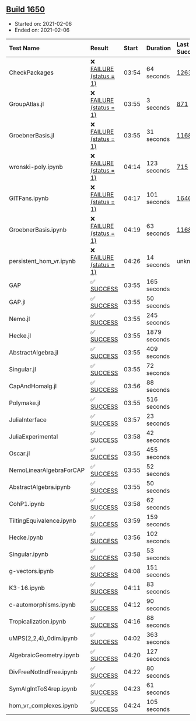 ## [Build 1650](https://oscarci.mathematik.uni-kl.de/job/oscar-stable/1650/)

* Started on: 2021-02-06
* Ended on: 2021-02-06

| Test Name    | Result | Start | Duration | Last Success | First Failure |
|:-------------|:-------|:------|:---------|:-------------|:--------------|
| CheckPackages | ❌ [FAILURE (status = 1)](https://oscarci.mathematik.uni-kl.de/job/oscar-stable/1650/artifact/logs/build-1650/CheckPackages.log) | 03:54 | 64 seconds | [1263](https://oscarci.mathematik.uni-kl.de/job/oscar-stable/1263/) | [1264](https://oscarci.mathematik.uni-kl.de/job/oscar-stable/1264/) |
| GroupAtlas.jl | ❌ [FAILURE (status = 1)](https://oscarci.mathematik.uni-kl.de/job/oscar-stable/1650/artifact/logs/build-1650/GroupAtlas.jl.log) | 03:55 | 3 seconds | [871](https://oscarci.mathematik.uni-kl.de/job/oscar-stable/871/) | [872](https://oscarci.mathematik.uni-kl.de/job/oscar-stable/872/) |
| GroebnerBasis.jl | ❌ [FAILURE (status = 1)](https://oscarci.mathematik.uni-kl.de/job/oscar-stable/1650/artifact/logs/build-1650/GroebnerBasis.jl.log) | 03:55 | 31 seconds | [1168](https://oscarci.mathematik.uni-kl.de/job/oscar-stable/1168/) | [1169](https://oscarci.mathematik.uni-kl.de/job/oscar-stable/1169/) |
| wronski-poly.ipynb | ❌ [FAILURE (status = 1)](https://oscarci.mathematik.uni-kl.de/job/oscar-stable/1650/artifact/logs/build-1650/wronski-poly.ipynb.log) | 04:14 | 123 seconds | [715](https://oscarci.mathematik.uni-kl.de/job/oscar-stable/715/) | [716](https://oscarci.mathematik.uni-kl.de/job/oscar-stable/716/) |
| GITFans.ipynb | ❌ [FAILURE (status = 1)](https://oscarci.mathematik.uni-kl.de/job/oscar-stable/1650/artifact/logs/build-1650/GITFans.ipynb.log) | 04:17 | 101 seconds | [1646](https://oscarci.mathematik.uni-kl.de/job/oscar-stable/1646/) | [1647](https://oscarci.mathematik.uni-kl.de/job/oscar-stable/1647/) |
| GroebnerBasis.ipynb | ❌ [FAILURE (status = 1)](https://oscarci.mathematik.uni-kl.de/job/oscar-stable/1650/artifact/logs/build-1650/GroebnerBasis.ipynb.log) | 04:19 | 63 seconds | [1168](https://oscarci.mathematik.uni-kl.de/job/oscar-stable/1168/) | [1169](https://oscarci.mathematik.uni-kl.de/job/oscar-stable/1169/) |
| persistent_hom_vr.ipynb | ❌ [FAILURE (status = 1)](https://oscarci.mathematik.uni-kl.de/job/oscar-stable/1650/artifact/logs/build-1650/persistent_hom_vr.ipynb.log) | 04:26 | 14 seconds | unknown | unknown |
| GAP | ✅ [SUCCESS](https://oscarci.mathematik.uni-kl.de/job/oscar-stable/1650/artifact/logs/build-1650/GAP.log) | 03:55 | 165 seconds |  |  |
| GAP.jl | ✅ [SUCCESS](https://oscarci.mathematik.uni-kl.de/job/oscar-stable/1650/artifact/logs/build-1650/GAP.jl.log) | 03:55 | 50 seconds |  |  |
| Nemo.jl | ✅ [SUCCESS](https://oscarci.mathematik.uni-kl.de/job/oscar-stable/1650/artifact/logs/build-1650/Nemo.jl.log) | 03:55 | 245 seconds |  |  |
| Hecke.jl | ✅ [SUCCESS](https://oscarci.mathematik.uni-kl.de/job/oscar-stable/1650/artifact/logs/build-1650/Hecke.jl.log) | 03:55 | 1879 seconds |  |  |
| AbstractAlgebra.jl | ✅ [SUCCESS](https://oscarci.mathematik.uni-kl.de/job/oscar-stable/1650/artifact/logs/build-1650/AbstractAlgebra.jl.log) | 03:55 | 409 seconds |  |  |
| Singular.jl | ✅ [SUCCESS](https://oscarci.mathematik.uni-kl.de/job/oscar-stable/1650/artifact/logs/build-1650/Singular.jl.log) | 03:55 | 72 seconds |  |  |
| CapAndHomalg.jl | ✅ [SUCCESS](https://oscarci.mathematik.uni-kl.de/job/oscar-stable/1650/artifact/logs/build-1650/CapAndHomalg.jl.log) | 03:56 | 88 seconds |  |  |
| Polymake.jl | ✅ [SUCCESS](https://oscarci.mathematik.uni-kl.de/job/oscar-stable/1650/artifact/logs/build-1650/Polymake.jl.log) | 03:55 | 516 seconds |  |  |
| JuliaInterface | ✅ [SUCCESS](https://oscarci.mathematik.uni-kl.de/job/oscar-stable/1650/artifact/logs/build-1650/JuliaInterface.log) | 03:57 | 23 seconds |  |  |
| JuliaExperimental | ✅ [SUCCESS](https://oscarci.mathematik.uni-kl.de/job/oscar-stable/1650/artifact/logs/build-1650/JuliaExperimental.log) | 03:58 | 42 seconds |  |  |
| Oscar.jl | ✅ [SUCCESS](https://oscarci.mathematik.uni-kl.de/job/oscar-stable/1650/artifact/logs/build-1650/Oscar.jl.log) | 03:55 | 455 seconds |  |  |
| NemoLinearAlgebraForCAP | ✅ [SUCCESS](https://oscarci.mathematik.uni-kl.de/job/oscar-stable/1650/artifact/logs/build-1650/NemoLinearAlgebraForCAP.log) | 03:55 | 52 seconds |  |  |
| AbstractAlgebra.ipynb | ✅ [SUCCESS](https://oscarci.mathematik.uni-kl.de/job/oscar-stable/1650/artifact/logs/build-1650/AbstractAlgebra.ipynb.log) | 03:55 | 50 seconds |  |  |
| CohP1.ipynb | ✅ [SUCCESS](https://oscarci.mathematik.uni-kl.de/job/oscar-stable/1650/artifact/logs/build-1650/CohP1.ipynb.log) | 03:58 | 62 seconds |  |  |
| TiltingEquivalence.ipynb | ✅ [SUCCESS](https://oscarci.mathematik.uni-kl.de/job/oscar-stable/1650/artifact/logs/build-1650/TiltingEquivalence.ipynb.log) | 03:59 | 159 seconds |  |  |
| Hecke.ipynb | ✅ [SUCCESS](https://oscarci.mathematik.uni-kl.de/job/oscar-stable/1650/artifact/logs/build-1650/Hecke.ipynb.log) | 03:56 | 102 seconds |  |  |
| Singular.ipynb | ✅ [SUCCESS](https://oscarci.mathematik.uni-kl.de/job/oscar-stable/1650/artifact/logs/build-1650/Singular.ipynb.log) | 03:58 | 53 seconds |  |  |
| g-vectors.ipynb | ✅ [SUCCESS](https://oscarci.mathematik.uni-kl.de/job/oscar-stable/1650/artifact/logs/build-1650/g-vectors.ipynb.log) | 04:08 | 151 seconds |  |  |
| K3-16.ipynb | ✅ [SUCCESS](https://oscarci.mathematik.uni-kl.de/job/oscar-stable/1650/artifact/logs/build-1650/K3-16.ipynb.log) | 04:11 | 83 seconds |  |  |
| c-automorphisms.ipynb | ✅ [SUCCESS](https://oscarci.mathematik.uni-kl.de/job/oscar-stable/1650/artifact/logs/build-1650/c-automorphisms.ipynb.log) | 04:12 | 90 seconds |  |  |
| Tropicalization.ipynb | ✅ [SUCCESS](https://oscarci.mathematik.uni-kl.de/job/oscar-stable/1650/artifact/logs/build-1650/Tropicalization.ipynb.log) | 04:16 | 88 seconds |  |  |
| uMPS(2,2,4)_0dim.ipynb | ✅ [SUCCESS](https://oscarci.mathematik.uni-kl.de/job/oscar-stable/1650/artifact/logs/build-1650/uMPS-2-2-4-_0dim.ipynb.log) | 04:02 | 363 seconds |  |  |
| AlgebraicGeometry.ipynb | ✅ [SUCCESS](https://oscarci.mathematik.uni-kl.de/job/oscar-stable/1650/artifact/logs/build-1650/AlgebraicGeometry.ipynb.log) | 04:20 | 127 seconds |  |  |
| DivFreeNotIndFree.ipynb | ✅ [SUCCESS](https://oscarci.mathematik.uni-kl.de/job/oscar-stable/1650/artifact/logs/build-1650/DivFreeNotIndFree.ipynb.log) | 04:22 | 80 seconds |  |  |
| SymAlgIntToS4rep.ipynb | ✅ [SUCCESS](https://oscarci.mathematik.uni-kl.de/job/oscar-stable/1650/artifact/logs/build-1650/SymAlgIntToS4rep.ipynb.log) | 04:23 | 61 seconds |  |  |
| hom_vr_complexes.ipynb | ✅ [SUCCESS](https://oscarci.mathematik.uni-kl.de/job/oscar-stable/1650/artifact/logs/build-1650/hom_vr_complexes.ipynb.log) | 04:24 | 105 seconds |  |  |
